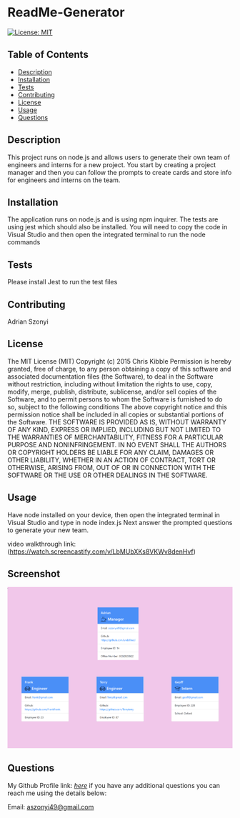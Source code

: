 # ReadMe-Generator


[![License: MIT](https://img.shields.io/badge/License-MIT-yellow.svg)](https://opensource.org/licenses/MIT)




## Table of Contents

- [Description](#Description)
- [Installation](#Installation)
- [Tests](#Tests)
- [Contributing](#Contributing)
- [License](#License)
- [Usage](#Usage)
- [Questions](#Questions)

## Description

This project runs on node.js and allows users to generate their own team of engineers and interns for a new project. You start by creating a project manager and then you can follow the prompts to create cards and store info for engineers and interns on the team.

## Installation

The application runs on node.js and is using npm inquirer. The tests are using jest which should also be installed. You will need to copy the code in Visual Studio and then open the integrated terminal to run the node commands

## Tests

Please install Jest to run the test files

## Contributing

Adrian Szonyi

## License

The MIT License (MIT) Copyright (c) 2015 Chris Kibble Permission is hereby granted, free of charge, to any person obtaining a copy of this software and associated documentation files (the Software), to deal in the Software without restriction, including without limitation the rights to use, copy, modify, merge, publish, distribute, sublicense, and/or sell copies of the Software, and to permit persons to whom the Software is furnished to do so, subject to the following conditions The above copyright notice and this permission notice shall be included in all copies or substantial portions of the Software. THE SOFTWARE IS PROVIDED AS IS, WITHOUT WARRANTY OF ANY KIND, EXPRESS OR IMPLIED, INCLUDING BUT NOT LIMITED TO THE WARRANTIES OF MERCHANTABILITY, FITNESS FOR A PARTICULAR PURPOSE AND NONINFRINGEMENT. IN NO EVENT SHALL THE AUTHORS OR COPYRIGHT HOLDERS BE LIABLE FOR ANY CLAIM, DAMAGES OR OTHER LIABILITY, WHETHER IN AN ACTION OF CONTRACT, TORT OR OTHERWISE, ARISING FROM, OUT OF OR IN CONNECTION WITH THE SOFTWARE OR THE USE OR OTHER DEALINGS IN THE SOFTWARE.


## Usage

Have node installed on your device, then open the integrated terminal in Visual Studio and type in node index.js Next answer the prompted questions to generate your new team.

video walkthrough link: (https://watch.screencastify.com/v/LbMUbXKs8VKWv8denHvf)

## Screenshot

![Desktop Scrrenshot](screenshot.png)

## Questions

My Github Profile link: [_here_](https://github.com/Adrian-szonyi)
if you have any additional questions you can reach me using the details below:

Email: aszonyi49@gmail.com
